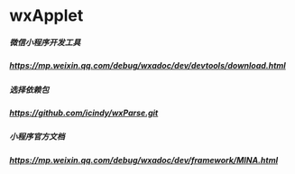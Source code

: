# wxApplet
##### 微信小程序开发工具
##### https://mp.weixin.qq.com/debug/wxadoc/dev/devtools/download.html
##### 选择依赖包
##### https://github.com/icindy/wxParse.git
##### 小程序官方文档
##### https://mp.weixin.qq.com/debug/wxadoc/dev/framework/MINA.html
